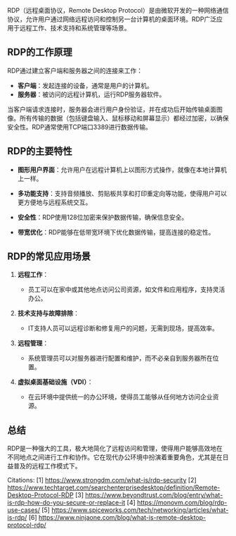 RDP（远程桌面协议，Remote Desktop Protocol）是由微软开发的一种网络通信协议，允许用户通过网络远程访问和控制另一台计算机的桌面环境。RDP广泛应用于远程工作、技术支持和系统管理等场景。

## RDP的工作原理

RDP通过建立客户端和服务器之间的连接来工作：

- **客户端**：发起连接的设备，通常是用户的计算机。
- **服务器**：被访问的远程计算机，运行RDP服务器软件。

当客户端请求连接时，服务器会进行用户身份验证，并在成功后开始传输桌面图像。所有传输的数据（包括键盘输入、鼠标移动和屏幕显示）都经过加密，以确保安全性。RDP通常使用TCP端口3389进行数据传输。

## RDP的主要特性
- **图形用户界面**：允许用户在远程计算机上以图形方式操作，就像在本地计算机上一样。
- **多功能支持**：支持音频播放、剪贴板共享和打印重定向等功能，使得用户可以更方便地与远程系统交互。
- **安全性**：RDP使用128位加密来保护数据传输，确保信息安全。

- **带宽优化**：RDP能够在低带宽环境下优化数据传输，提高连接的稳定性。

## RDP的常见应用场景

1. **远程工作**：
   - 员工可以在家中或其他地点访问公司资源，如文件和应用程序，支持灵活办公。

2. **技术支持与故障排除**：
   - IT支持人员可以远程诊断和修复用户的问题，无需到现场，提高效率。

3. **远程管理**：
   - 系统管理员可以对服务器进行配置和维护，而不必亲自到服务器所在位置。

4. **虚拟桌面基础设施（VDI）**：
   - 在云环境中提供统一的办公环境，使得员工能够从任何地方访问企业资源。

## 总结

RDP是一种强大的工具，极大地简化了远程访问和管理，使得用户能够高效地在不同地点之间进行工作和协作。它在现代办公环境中扮演着重要角色，尤其是在日益普及的远程工作模式下。

Citations:
[1] https://www.strongdm.com/what-is/rdp-security
[2] https://www.techtarget.com/searchenterprisedesktop/definition/Remote-Desktop-Protocol-RDP
[3] https://www.beyondtrust.com/blog/entry/what-is-rdp-how-do-you-secure-or-replace-it
[4] https://monovm.com/blog/rdp-use-cases/
[5] https://www.spiceworks.com/tech/networking/articles/what-is-rdp/
[6] https://www.ninjaone.com/blog/what-is-remote-desktop-protocol-rdp/